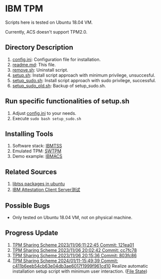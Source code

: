 # IBM TPM

Scripts here is tested on Ubuntu 18.04 VM.

Currently, ACS doesn't support TPM2.0.

## Directory Description

1. [config.ini](config.ini): Configuration file for installation.
2. [readme.md](readme.md): This file.
3. [remove.sh](remove.sh): Uninstall script.
4. [setup.sh](setup.sh): Install script approach with minimum privilege, unsuccesful.
5. [setup_sudo.sh](setup_sudo.sh): Install script approach with sudo privilege, successful.
6. [setup_sudo_old.sh](setup_sudo_old.sh): Backup of setup_sudo.sh.

## Run specific functionalities of setup.sh

1. Adjust [config.ini](config.ini) to your needs.
2. Execute ```sudo bash setup_sudo.sh```

## Installing Tools

1. Software stack: [IBMTSS](https://github.com/kgoldman/ibmtss)
2. Emulated TPM: [SWTPM](https://github.com/stefanberger/swtpm)
3. Demo example: [IBMACS](https://github.com/kgoldman/acs)

## Related Sources

1. [libtss packages in ubuntu](https://packages.ubuntu.com/search?keywords=libtss&searchon=names)
2. [IBM Attestation Client Server测试](https://rlyown.github.io/2021/02/28/IBM-Attestation-Client-Server%E6%B5%8B%E8%AF%95/)

## Possible Bugs

- Only tested on Ubuntu 18.04 VM, not on physical machine.

## Progress Update

1. [TPM Sharing Scheme 2023/11/06:11:22:45 Commit: 121ea01](https://youtu.be/RcyuaFtERZM)
2. [TPM Sharing Scheme 2023/11/06 20:02:42 Commit: cc7fc78](https://youtu.be/Na3WUpZXb0Q)
3. [TPM Sharing Scheme 2023/11/06 20:15:36 Commit: 803fc86](https://youtu.be/0gP2gU_3JKY)
4. [TPM Sharing Scheme 2024/01/11-15:49:39 Commit: c411b6eeb54cb63e04db3ae6017f1999f961cd10](https://youtu.be/x2bHqZr6nYA) Realize automatic installation setup script with minimum user interaction. ([File State](https://github.com/CYCU-AIoT-System-Lab/TPM_Sharing_Scheme/tree/c411b6eeb54cb63e04db3ae6017f1999f961cd10))
